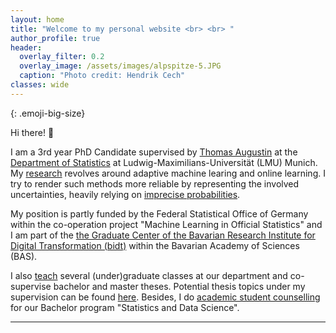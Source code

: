 ```yaml
---
layout: home
title: "Welcome to my personal website <br> <br> " 
author_profile: true
header:
  overlay_filter: 0.2
  overlay_image: /assets/images/alpspitze-5.JPG
  caption: "Photo credit: Hendrik Cech"
classes: wide
---
```

<style>
.emoji-big-size img {font-size: 8rem;}
</style>

{: .emoji-big-size}

Hi there! :wave: <br>


I am a 3rd year PhD Candidate supervised by [Thomas Augustin](https://scholar.google.de/citations?user=3N20m1kAAAAJ&hl=de) at the [Department of Statistics](https://www.statistik.uni-muenchen.de/index.html) at Ludwig-Maximilians-Universität (LMU) Munich. My [research](https://rodemann.github.io/_pages/research/) revolves around adaptive machine learing and online learning. I try to render such methods more reliable by representing the involved uncertainties, heavily relying on [imprecise probabilities](https://sipta.org/). 

My position is partly funded by the Federal Statistical Office of Germany within the co-operation project "Machine Learning in Official Statistics" and I am part of the [the Graduate Center of the Bavarian Research Institute for Digital Transformation (bidt)](https://en.bidt.digital/person/julian-rodemann) within the Bavarian Academy of Sciences (BAS).

I also [teach](https://rodemann.github.io/_pages/teaching/) several (under)graduate classes at our department and co-supervise bachelor and master theses. Potential thesis topics under my supervision can be found [here](https://rodemann.github.io/_pages/teaching/). Besides, I do [academic student counselling](https://www.statistik.uni-muenchen.de/studium/beratung/index.html) for our Bachelor program "Statistics and Data Science".  

---

